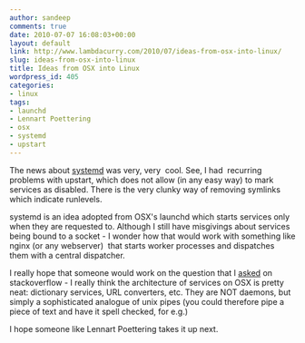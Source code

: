 ```yaml
---
author: sandeep
comments: true
date: 2010-07-07 16:08:03+00:00
layout: default
link: http://www.lambdacurry.com/2010/07/ideas-from-osx-into-linux/
slug: ideas-from-osx-into-linux
title: Ideas from OSX into Linux
wordpress_id: 405
categories:
- linux
tags:
- launchd
- Lennart Poettering
- osx
- systemd
- upstart
---
```


The news about [systemd](http://lwn.net/Articles/389149/) was very, very  cool. See, I had  recurring problems with upstart, which does not allow (in any easy way) to mark services as disabled. There is the very clunky way of removing symlinks which indicate runlevels.

systemd is an idea adopted from OSX's launchd which starts services only when they are requested to. Although I still have misgivings about services being bound to a socket - I wonder how that would work with something like nginx (or any webserver)  that starts worker processes and dispatches them with a central dispatcher.

I really hope that someone would work on the question that I [asked](http://stackoverflow.com/questions/3121385/is-it-possible-to-make-something-like-osx-services-for-linux-by-leveraging-pipes) on stackoverflow - I really think the architecture of services on OSX is pretty neat: dictionary services, URL converters, etc. They are NOT daemons, but simply a sophisticated analogue of unix pipes (you could therefore pipe a piece of text and have it spell checked, for e.g.)

I hope someone like Lennart Poettering takes it up next.

